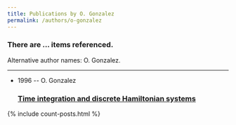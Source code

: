 ```yaml
---
title: Publications by O. Gonzalez
permalink: /authors/o-gonzalez
---
```


<h3 id="number-posts">There are ... items referenced.</h3>
<p id='info-authors'>Alternative author names: O. Gonzalez.</p>
<hr />
<ul class="post-list">
<li><span class='post-meta'>1996 -- O. Gonzalez</span><h3><a class='post-link' href="{{ site.baseurl }}/time-integration-and-discrete-hamiltonian-systems">Time integration and discrete Hamiltonian systems</a></h3></li>

</ul>
{% include count-posts.html %}
